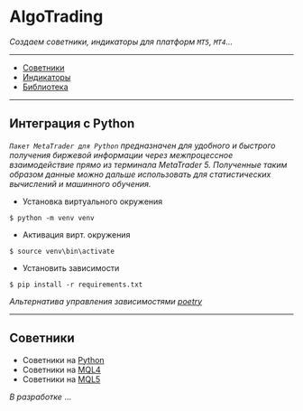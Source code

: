 # AlgoTrading

_Создаем советники, индикаторы для платформ <code>MT5</code>, <code>MT4</code>..._

<hr>

* [Советники]()
* [Индикаторы]()
* [Библиотека]()
<hr>

## Интеграция с Python

_<code>Пакет MetaTrader для Python</code> предназначен для удобного и быстрого получения биржевой информации через межпроцессное взаимодействие прямо из терминала MetaTrader 5. Полученные таким образом данные можно дальше использовать для статистических вычислений и машинного обучения._

* Установка виртуального окружения
```console
$ python -m venv venv
```
* Активация вирт. окружения
```console
$ source venv\bin\activate
```
* Установить зависимости
```console
$ pip install -r requirements.txt
```

_Альтернатива управления зависимостями [poetry](https://python-poetry.org/)_
<hr>

## Советники

* Советники на [Python](./Python/Experts/)
* Советники на [MQL4](./MQL4/)
* Советники на [MQL5](./MQL5/)

 _В разработке_ ...